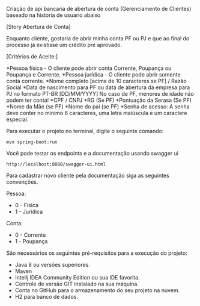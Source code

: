 Criação de api bancaria de abertura de conta (Gerenciamento de Clientes) baseado na historia de usuario abaixo

[Story Abertura de Conta]


Enquanto cliente, gostaria de abrir minha conta PF ou PJ e que ao final do processo já existisse um crédito pré aprovado.


[Critérios de Aceite:]

*Pessoa física - O cliente pode abrir conta Corrente, Poupança ou Poupança e Corrente.
*Pessoa jurídica - O cliente pode abrir somente conta corrente.
*Nome completo [acima de 10 caracteres se PF] / Razão Social
*Data de nascimento para PF ou data de abertura da empresa para PJ no formato PT-BR [DD/MM/YYYY]
No caso de PF, menores de idade não podem ter conta!
*CPF / CNPJ
*RG (Se PF)
*Pontuação da Serasa (Se PF)
*Nome da Mãe (se PF)
*Nome do pai (se PF)
*Senha de acesso:
A senha deve conter no mínimo 6 caracteres, uma letra maiúscula e um caractere especial.



Para executar o projeto no terminal, digite o seguinte comando:

```shell script
mvn spring-boot:run 
```

Você pode testar os endpoints e a documentação usando swagger ui
```
http://localhost:8080/swagger-ui.html
```
Para cadastrar novo cliente pela documentação siga as seguintes convenções.

Pessoa:
* 0 - Fisica
* 1 - Jurídica

Conta:
* 0 - Corrente
* 1 - Poupança

São necessários os seguintes pré-requisitos para a execução do projeto:

* Java 8 ou versões superiores.
* Maven
* Intellj IDEA Community Edition ou sua IDE favorita.
* Controle de versão GIT instalado na sua máquina.
* Conta no GitHub para o armazenamento do seu projeto na nuvem.
* H2 para banco de dados.